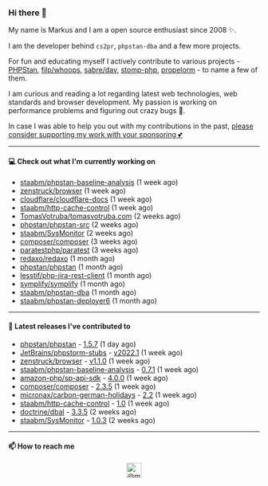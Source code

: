 ### Hi there 👋



My name is Markus and I am a open source enthusiast since 2008 ✨.

I am the developer behind `cs2pr`, `phpstan-dba` and a few more projects.

For fun and educating myself I actively contribute to various projects - [PHPStan](https://github.com/phpstan/phpstan-src), [filp/whoops](https://github.com/filp/whoops), [sabre/dav](https://github.com/sabre-io/dav), [stomp-php](https://github.com/stomp-php/stomp-php), [propelorm](https://github.com/propelorm) - to name a few of them.

I am curious and reading a lot regarding latest web technologies, web standards and browser development. My passion is working on performance problems and figuring out crazy bugs 🐜.

In case I was able to help you out with my contributions in the past, [please consider supporting my work with your sponsoring 💕](https://github.com/sponsors/staabm)


---

#### 💻 Check out what I'm currently working on

- [staabm/phpstan-baseline-analysis](https://github.com/staabm/phpstan-baseline-analysis) (1 week ago)
- [zenstruck/browser](https://github.com/zenstruck/browser) (1 week ago)
- [cloudflare/cloudflare-docs](https://github.com/cloudflare/cloudflare-docs) (1 week ago)
- [staabm/http-cache-control](https://github.com/staabm/http-cache-control) (1 week ago)
- [TomasVotruba/tomasvotruba.com](https://github.com/TomasVotruba/tomasvotruba.com) (2 weeks ago)
- [phpstan/phpstan-src](https://github.com/phpstan/phpstan-src) (2 weeks ago)
- [staabm/SysMonitor](https://github.com/staabm/SysMonitor) (2 weeks ago)
- [composer/composer](https://github.com/composer/composer) (3 weeks ago)
- [paratestphp/paratest](https://github.com/paratestphp/paratest) (3 weeks ago)
- [redaxo/redaxo](https://github.com/redaxo/redaxo) (1 month ago)
- [phpstan/phpstan](https://github.com/phpstan/phpstan) (1 month ago)
- [lesstif/php-jira-rest-client](https://github.com/lesstif/php-jira-rest-client) (1 month ago)
- [symplify/symplify](https://github.com/symplify/symplify) (1 month ago)
- [staabm/phpstan-dba](https://github.com/staabm/phpstan-dba) (1 month ago)
- [staabm/phpstan-deployer6](https://github.com/staabm/phpstan-deployer6) (1 month ago)

---

#### 🔭 Latest releases I've contributed to

- [phpstan/phpstan](https://github.com/phpstan/phpstan) - [1.5.7](https://github.com/phpstan/phpstan/releases/tag/1.5.7) (1 day ago)
- [JetBrains/phpstorm-stubs](https://github.com/JetBrains/phpstorm-stubs) - [v2022.1](https://github.com/JetBrains/phpstorm-stubs/releases/tag/v2022.1) (1 week ago)
- [zenstruck/browser](https://github.com/zenstruck/browser) - [v1.1.0](https://github.com/zenstruck/browser/releases/tag/v1.1.0) (1 week ago)
- [staabm/phpstan-baseline-analysis](https://github.com/staabm/phpstan-baseline-analysis) - [0.7.1](https://github.com/staabm/phpstan-baseline-analysis/releases/tag/0.7.1) (1 week ago)
- [amazon-php/sp-api-sdk](https://github.com/amazon-php/sp-api-sdk) - [4.0.0](https://github.com/amazon-php/sp-api-sdk/releases/tag/4.0.0) (1 week ago)
- [composer/composer](https://github.com/composer/composer) - [2.3.5](https://github.com/composer/composer/releases/tag/2.3.5) (1 week ago)
- [micronax/carbon-german-holidays](https://github.com/micronax/carbon-german-holidays) - [2.2](https://github.com/micronax/carbon-german-holidays/releases/tag/2.2) (1 week ago)
- [staabm/http-cache-control](https://github.com/staabm/http-cache-control) - [1.0](https://github.com/staabm/http-cache-control/releases/tag/1.0) (1 week ago)
- [doctrine/dbal](https://github.com/doctrine/dbal) - [3.3.5](https://github.com/doctrine/dbal/releases/tag/3.3.5) (2 weeks ago)
- [staabm/SysMonitor](https://github.com/staabm/SysMonitor) - [1.0.3](https://github.com/staabm/SysMonitor/releases/tag/1.0.3) (2 weeks ago)

---

#### 📫 How to reach me

<p align="center">
<a href="https://twitter.com/@markusstaab" target="blank"><img align="center" src="https://cdn.jsdelivr.net/npm/simple-icons@3.0.1/icons/twitter.svg" alt="@markusstaab" height="30" width="30" /></a>
</p>

